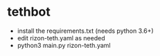 # tethbot
- install the requirements.txt (needs python 3.6+) 
- edit rizon-teth.yaml as needed
- python3 main.py rizon-teth.yaml 

